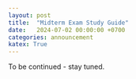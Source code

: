 ```yaml
---
layout: post
title:  "Midterm Exam Study Guide"
date:   2024-07-02 00:00:00 +0700
categories: announcement
katex: True
---
```


To be continued - stay tuned.